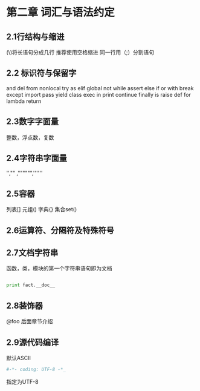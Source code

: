 # 第二章 词汇与语法约定
## 2.1行结构与缩进
(\\)将长语句分成几行
推荐使用空格缩进
同一行用（;）分割语句
## 2.2 标识符与保留字
and del from nonlocal try
as  elif global not while
assert else if or with
break except import pass yield
class exec in print
continue finally is raise
def for lambda return
## 2.3数字字面量
整数，浮点数，复数
## 2.4字符串字面量
'',"" ,"""""",''''''
## 2.5容器
列表[] 元组() 字典{} 集合set()
## 2.6运算符、分隔符及特殊符号
## 2.7文档字符串
函数，类，模块的第一个字符串语句即为文档
```python

print fact.__doc__

```
## 2.8装饰器
@foo
后面章节介绍

## 2.9源代码编译
默认ASCII
```python
#-*- coding: UTF-8 -*_
```
指定为UTF-8


